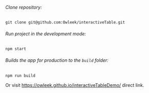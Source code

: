 ###### Clone repository:
```
git clone git@github.com:Owleek/interactiveTable.git

```

###### Run project in the development mode:
```
npm start

```

###### Builds the app for production to the `build` folder:
```
npm run build

```

Or visit https://owleek.github.io/interactiveTableDemo/ direct link.



